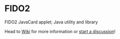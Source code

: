 # FIDO2
FIDO2 JavaCard applet; Java utility and library

Head to [Wiki](https://github.com/martinpaljak/FIDO2/wiki) for more information or [start a discussion](https://github.com/martinpaljak/FIDO2/discussions)!
